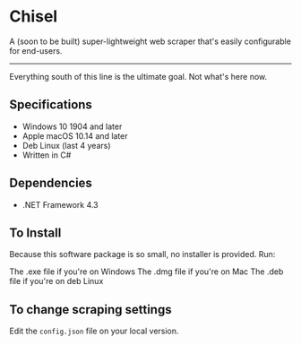 # Chisel
A (soon to be built) super-lightweight web scraper that's easily configurable for end-users.

---
Everything south of this line is the ultimate goal. Not what's here now.

## Specifications

- Windows 10 1904 and later
- Apple macOS 10.14 and later
- Deb Linux (last 4 years)
- Written in C#

## Dependencies

- .NET Framework 4.3

## To Install

Because this software package is so small, no installer is provided. Run:

The .exe file if you're on Windows
The .dmg file if you're on Mac
The .deb file if you're on deb Linux

## To change scraping settings

Edit the `config.json` file on your local version.
